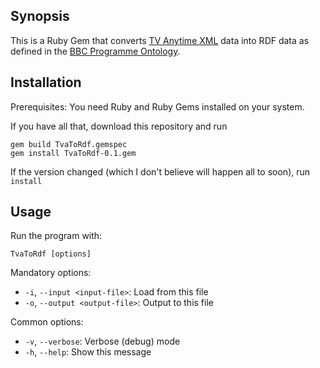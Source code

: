 ## Synopsis

This is a Ruby Gem that converts [TV Anytime XML](http://www.tv-anytime.org/) data into RDF data as defined in the [BBC Programme Ontology](http://www.bbc.co.uk/ontologies/programmes/2009-09-07.shtml).

## Installation

Prerequisites: You need Ruby and Ruby Gems installed on your system. 

If you have all that, download this repository and run

    gem build TvaToRdf.gemspec
    gem install TvaToRdf-0.1.gem

If the version changed (which I don't believe will happen all to soon), run `install`

## Usage

Run the program with:

    TvaToRdf [options]
        
Mandatory options:

 -    `-i`, `--input <input-file>`: Load from this file
 -    `-o`, `--output <output-file>`: Output to this file

Common options:

 -   `-v`, `--verbose`: Verbose (debug) mode
 -   `-h`, `--help`: Show this message
